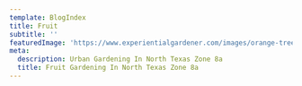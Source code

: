 ```yaml
---
template: BlogIndex
title: Fruit
subtitle: ''
featuredImage: 'https://www.experientialgardener.com/images/orange-tree-stock-image-royalty-free-image.jpg'
meta:
  description: Urban Gardening In North Texas Zone 8a 
  title: Fruit Gardening In North Texas Zone 8a
---
```

